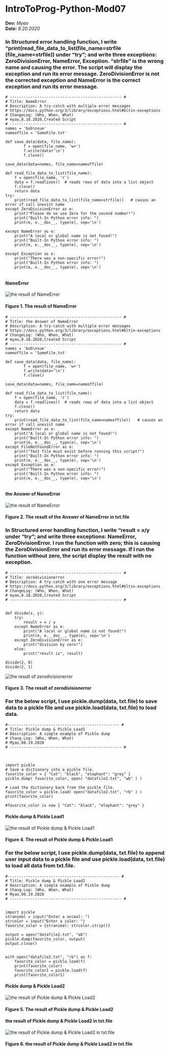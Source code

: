 # IntroToProg-Python-Mod07
**Dev:** *Myao*   
**Date:** *8.20.2020*

### In Structured error handling function, I write “print(read_file_data_to_list(file_name=strfile (file_name=strfile)) under “try”; and write three exceptions: ZeroDivisionError, NameError, Exception. “strfile” is the wrong name and causing the error. The script will display the exception and run its error message. ZeroDivisionError is not the corrected exception  and NameError is the correct exception and run its error message. 

```
# ------------------------------------------------- #
# Title: NameError
# Description: A try-catch with multiple error messages
# https://docs.python.org/3/library/exceptions.html#bltin-exceptions
# ChangeLog: (Who, When, What)
# myao,8.18.2020,Created Script
# ------------------------------------------------- #
names = 'bob\nsue'
nameoffile = 'SomeFile.txt'

def save_data(data, file_name):
        f = open(file_name, 'w+')
        f.write(data+'\n')
        f.close()

save_data(data=names, file_name=nameoffile)

def read_file_data_to_list(file_name):
    f = open(file_name, 'r')
    data = f.readlines()  # reads rows of data into a list object
    f.close()
    return data
try:
    print(read_file_data_to_list(file_name=strfile))   # causes an error if call unexist name
except ZeroDivisionError as e:
    print("Please do no use Zero for the second number!")
    print("Built-In Python error info: ")
    print(e, e.__doc__, type(e), sep='\n')

except NameError as e:
    print("A local or global name is not found!")
    print("Built-In Python error info: ")
    print(e, e.__doc__, type(e), sep='\n')

except Exception as e:
    print("There was a non-specific error!")
    print("Built-In Python error info: ")
    print(e, e.__doc__, type(e), sep='\n')
    
```
#### NameError


![the result of NameError](https://github.com/myao3/IntroToProg-Python-Mod07/blob/master/docs/Assignment%2007-1-1%20result.JPG "the result of NameError")
#### Figure 1. The result of NameError 

```
# ------------------------------------------------- #
# Title: the Answer of NameError
# Description: A try-catch with multiple error messages
# https://docs.python.org/3/library/exceptions.html#bltin-exceptions
# ChangeLog: (Who, When, What)
# myao,8.18.2020,Created Script
# ------------------------------------------------- #
names = 'bob\nsue'
nameoffile = 'SomeFile.txt'

def save_data(data, file_name):
        f = open(file_name, 'w+')
        f.write(data+'\n')
        f.close()

save_data(data=names, file_name=nameoffile)

def read_file_data_to_list(file_name):
    f = open(file_name, 'r')
    data = f.readlines()  # reads rows of data into a list object
    f.close()
    return data
try:
    print(read_file_data_to_list(file_name=nameoffile))   # causes an error if call unexist name
except NameError as e:
    print("A local or global name is not found!")
    print("Built-In Python error info: ")
    print(e, e.__doc__, type(e), sep='\n')
except FileNotFoundError as e:
    print("Text file must exist before running this script!")
    print("Built-In Python error info: ")
    print(e, e.__doc__, type(e), sep='\n')
except Exception as e:
    print("There was a non-specific error!")
    print("Built-In Python error info: ")
    print(e, e.__doc__, type(e), sep='\n')
    
```

#### the Answer of NameError


![the result of NameError](https://github.com/myao3/IntroToProg-Python-Mod07/blob/master/docs/Assignment%2007-1-1%20answer.JPG "the Answer of NameError")
#### Figure 2. The result of the Answer of NameError in txt.file

### In Structured error handling function, I write “result = x/y under “try”; and write three exceptions: NameError, ZeroDivisionError. I run the function with zero; this is causing the ZeroDivisionError and run its error message. If I run the function without zero, the script display the result with no exception. 

```
# ------------------------------------------------- #
# Title: zerodivisionerror
# Description: A try-catch with one error message
# https://docs.python.org/3/library/exceptions.html#bltin-exceptions
# ChangeLog: (Who, When, What)
# myao,8.18.2020,Created Script
# ------------------------------------------------- #


def divide(x, y):
    try:
        result = x / y
    except NameError as e:
        print("A local or global name is not found!")
        print(e, e.__doc__, type(e), sep='\n')
    except ZeroDivisionError as e:
        print("division by zero!")
    else:
        print("result is", result)

divide(2, 0)
divide(2, 1)

```
![the result of zerodivisionerror](https://github.com/myao3/IntroToProg-Python-Mod07/blob/master/docs/Assignment%2007-1-2%20result.JPG "The result of zerodivisionerror")
#### Figure 3. The result of zerodivisionerror


### For the below script, I use pickle.dump(data, txt.file) to save data to a pickle file and use pickle.load(data, txt.file) to load data. 

```
#------------------------------------------------- #
# Title: Pickle dump & Pickle Load1
# Description: A simple example of Pickle dump
# Chang.Log: (Who, When, What)
# Myao,08.19.2020
# ------------------------------------------------- #



import pickle
# Save a dictionary into a pickle file.
favorite_color = { "Cat": "black", "elephant": "grey" }
pickle.dump( favorite_color, open( "datafile2.txt", "wb" ) )

# Load the dictionary back from the pickle file.
favorite_color = pickle.load( open("datafile2.txt", "rb" ) )
print(favorite_color)

#favorite_color is now { "Cat": "black", "elephant": "grey" }

```

#### Pickle dump & Pickle Load1

![the result of Pickle dump & Pickle Load1](https://github.com/myao3/IntroToProg-Python-Mod07/blob/master/docs/Assignment%2007-3-1%20result.JPG "The result of Pickle dump & Pickle Load1")
#### Figure 4. The result of Pickle dump & Pickle Load1

### For the below script, I use pickle.dump(data, txt.file) to append user input data to a pickle file and use pickle.load(data, txt.file) to load all data from txt.file. 

```
#------------------------------------------------- #
# Title: Pickle dump & Pickle Load2
# Description: A simple example of Pickle dump
# Chang.Log: (Who, When, What)
# Myao,08.19.2020
# ------------------------------------------------- #


import pickle
stranimal = input("Enter a animal: ")
strcolor = input("Enter a color: ")
favorite_color = {stranimal: strcolor.strip()}

output = open("datafile2.txt", "ab")
pickle.dump(favorite_color, output)
output.close()


with open("datafile2.txt", "rb") as f:
    favorite_color = pickle.load(f)
    print(favorite_color)
    favorite_color1 = pickle.load(f)
    print(favorite_color1)
```
#### Pickle dump & Pickle Load2

![the result of Pickle dump & Pickle Load2](https://github.com/myao3/IntroToProg-Python-Mod07/blob/master/docs/Assignment%2007-3-2%20result.JPG "The result of Pickle dump & Pickle Load2")
#### Figure 5. The result of Pickle dump & Pickle Load2

#### the result of Pickle dump & Pickle Load2 in txt.file

![the result of Pickle dump & Pickle Load2 in txt.file](https://github.com/myao3/IntroToProg-Python-Mod07/blob/master/docs/Assignment%2007-3-2%20result%20txt.JPG "the result of Pickle dump & Pickle Load2 in txt.file")
#### Figure 6. the result of Pickle dump & Pickle Load2 in txt.file


